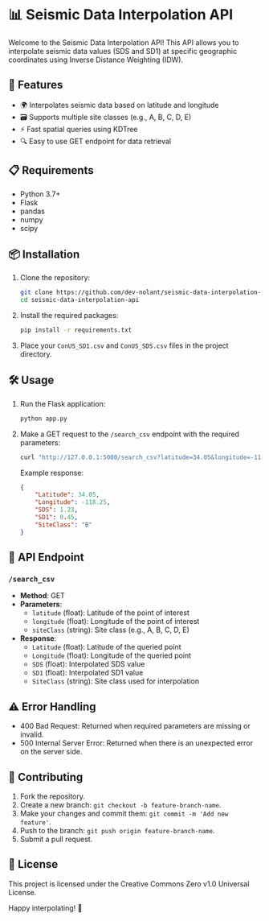 
# 📊 Seismic Data Interpolation API

Welcome to the Seismic Data Interpolation API! This API allows you to interpolate seismic data values (SDS and SD1) at specific geographic coordinates using Inverse Distance Weighting (IDW).

## 🚀 Features

- 🌍 Interpolates seismic data based on latitude and longitude
- 🗃️ Supports multiple site classes (e.g., A, B, C, D, E)
- ⚡ Fast spatial queries using KDTree
- 🔍 Easy to use GET endpoint for data retrieval

## 📋 Requirements

- Python 3.7+
- Flask
- pandas
- numpy
- scipy

## 📦 Installation

1. Clone the repository:

    ```sh
    git clone https://github.com/dev-nolant/seismic-data-interpolation-api.git
    cd seismic-data-interpolation-api
    ```

2. Install the required packages:

    ```sh
    pip install -r requirements.txt
    ```

3. Place your `ConUS_SD1.csv` and `ConUS_SDS.csv` files in the project directory.

## 🛠️ Usage

1. Run the Flask application:

    ```sh
    python app.py
    ```

2. Make a GET request to the `/search_csv` endpoint with the required parameters:

    ```sh
    curl "http://127.0.0.1:5000/search_csv?latitude=34.05&longitude=-118.25&siteClass=B"
    ```

    Example response:

    ```json
    {
        "Latitude": 34.05,
        "Longitude": -118.25,
        "SDS": 1.23,
        "SD1": 0.45,
        "SiteClass": "B"
    }
    ```

## 🧩 API Endpoint

### `/search_csv`

- **Method**: GET
- **Parameters**:
    - `latitude` (float): Latitude of the point of interest
    - `longitude` (float): Longitude of the point of interest
    - `siteClass` (string): Site class (e.g., A, B, C, D, E)
- **Response**:
    - `Latitude` (float): Latitude of the queried point
    - `Longitude` (float): Longitude of the queried point
    - `SDS` (float): Interpolated SDS value
    - `SD1` (float): Interpolated SD1 value
    - `SiteClass` (string): Site class used for interpolation

## ⚠️ Error Handling

- 400 Bad Request: Returned when required parameters are missing or invalid.
- 500 Internal Server Error: Returned when there is an unexpected error on the server side.

## 🤝 Contributing

1. Fork the repository.
2. Create a new branch: `git checkout -b feature-branch-name`.
3. Make your changes and commit them: `git commit -m 'Add new feature'`.
4. Push to the branch: `git push origin feature-branch-name`.
5. Submit a pull request.

## 📄 License

This project is licensed under the Creative Commons Zero v1.0 Universal License.


Happy interpolating! 🎉
